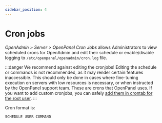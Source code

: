 ```yaml
---
sidebar_position: 4
---
```


# Cron jobs

*OpenAdmin > Server >  OpenPanel Cron Jobs* allows Administrators to view scheduled crons for OpenAdmin and edit their schedule or enable/disable logging to `/etc/openpanel/openadmin/cron.log` file.

:::danger We recommend against editing the cronjobs!
Editing the schedule or commands is not recommended, as it may render certain features inaccessible. This should only be done in cases where fine-tuning execution on servers with low resources is necessary, or when instructed by the OpenPanel support team. These are crons that OpenPanel uses. If you want to add custom cronjobs, you can safely [add them in crontab for the root user](https://www.google.com/search?q=linux+add+cron).
:::

Cron format is:

```bash
SCHEDULE USER COMMAND
```
